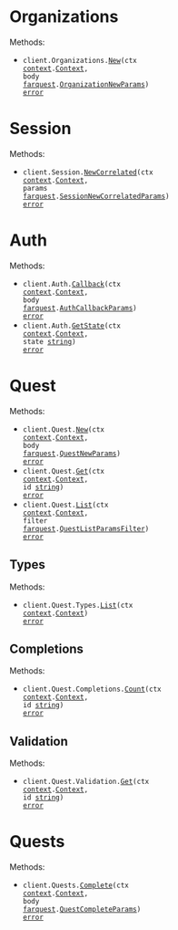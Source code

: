 # Organizations

Methods:

- <code title="post /organizations/create">client.Organizations.<a href="https://pkg.go.dev/github.com/FarquestSocial/farquest-go#OrganizationService.New">New</a>(ctx <a href="https://pkg.go.dev/context">context</a>.<a href="https://pkg.go.dev/context#Context">Context</a>, body <a href="https://pkg.go.dev/github.com/FarquestSocial/farquest-go">farquest</a>.<a href="https://pkg.go.dev/github.com/FarquestSocial/farquest-go#OrganizationNewParams">OrganizationNewParams</a>) <a href="https://pkg.go.dev/builtin#error">error</a></code>

# Session

Methods:

- <code title="post /session/{correlatedId}">client.Session.<a href="https://pkg.go.dev/github.com/FarquestSocial/farquest-go#SessionService.NewCorrelated">NewCorrelated</a>(ctx <a href="https://pkg.go.dev/context">context</a>.<a href="https://pkg.go.dev/context#Context">Context</a>, params <a href="https://pkg.go.dev/github.com/FarquestSocial/farquest-go">farquest</a>.<a href="https://pkg.go.dev/github.com/FarquestSocial/farquest-go#SessionNewCorrelatedParams">SessionNewCorrelatedParams</a>) <a href="https://pkg.go.dev/builtin#error">error</a></code>

# Auth

Methods:

- <code title="post /auth/callback">client.Auth.<a href="https://pkg.go.dev/github.com/FarquestSocial/farquest-go#AuthService.Callback">Callback</a>(ctx <a href="https://pkg.go.dev/context">context</a>.<a href="https://pkg.go.dev/context#Context">Context</a>, body <a href="https://pkg.go.dev/github.com/FarquestSocial/farquest-go">farquest</a>.<a href="https://pkg.go.dev/github.com/FarquestSocial/farquest-go#AuthCallbackParams">AuthCallbackParams</a>) <a href="https://pkg.go.dev/builtin#error">error</a></code>
- <code title="get /auth/{state}">client.Auth.<a href="https://pkg.go.dev/github.com/FarquestSocial/farquest-go#AuthService.GetState">GetState</a>(ctx <a href="https://pkg.go.dev/context">context</a>.<a href="https://pkg.go.dev/context#Context">Context</a>, state <a href="https://pkg.go.dev/builtin#string">string</a>) <a href="https://pkg.go.dev/builtin#error">error</a></code>

# Quest

Methods:

- <code title="post /quest/create">client.Quest.<a href="https://pkg.go.dev/github.com/FarquestSocial/farquest-go#QuestService.New">New</a>(ctx <a href="https://pkg.go.dev/context">context</a>.<a href="https://pkg.go.dev/context#Context">Context</a>, body <a href="https://pkg.go.dev/github.com/FarquestSocial/farquest-go">farquest</a>.<a href="https://pkg.go.dev/github.com/FarquestSocial/farquest-go#QuestNewParams">QuestNewParams</a>) <a href="https://pkg.go.dev/builtin#error">error</a></code>
- <code title="get /quest/{id}">client.Quest.<a href="https://pkg.go.dev/github.com/FarquestSocial/farquest-go#QuestService.Get">Get</a>(ctx <a href="https://pkg.go.dev/context">context</a>.<a href="https://pkg.go.dev/context#Context">Context</a>, id <a href="https://pkg.go.dev/builtin#string">string</a>) <a href="https://pkg.go.dev/builtin#error">error</a></code>
- <code title="get /quest/list/{filter}">client.Quest.<a href="https://pkg.go.dev/github.com/FarquestSocial/farquest-go#QuestService.List">List</a>(ctx <a href="https://pkg.go.dev/context">context</a>.<a href="https://pkg.go.dev/context#Context">Context</a>, filter <a href="https://pkg.go.dev/github.com/FarquestSocial/farquest-go">farquest</a>.<a href="https://pkg.go.dev/github.com/FarquestSocial/farquest-go#QuestListParamsFilter">QuestListParamsFilter</a>) <a href="https://pkg.go.dev/builtin#error">error</a></code>

## Types

Methods:

- <code title="get /quest/types">client.Quest.Types.<a href="https://pkg.go.dev/github.com/FarquestSocial/farquest-go#QuestTypeService.List">List</a>(ctx <a href="https://pkg.go.dev/context">context</a>.<a href="https://pkg.go.dev/context#Context">Context</a>) <a href="https://pkg.go.dev/builtin#error">error</a></code>

## Completions

Methods:

- <code title="get /quest/completions/count/{id}">client.Quest.Completions.<a href="https://pkg.go.dev/github.com/FarquestSocial/farquest-go#QuestCompletionService.Count">Count</a>(ctx <a href="https://pkg.go.dev/context">context</a>.<a href="https://pkg.go.dev/context#Context">Context</a>, id <a href="https://pkg.go.dev/builtin#string">string</a>) <a href="https://pkg.go.dev/builtin#error">error</a></code>

## Validation

Methods:

- <code title="get /quest/validation/{id}">client.Quest.Validation.<a href="https://pkg.go.dev/github.com/FarquestSocial/farquest-go#QuestValidationService.Get">Get</a>(ctx <a href="https://pkg.go.dev/context">context</a>.<a href="https://pkg.go.dev/context#Context">Context</a>, id <a href="https://pkg.go.dev/builtin#string">string</a>) <a href="https://pkg.go.dev/builtin#error">error</a></code>

# Quests

Methods:

- <code title="post /quest/complete">client.Quests.<a href="https://pkg.go.dev/github.com/FarquestSocial/farquest-go#QuestService.Complete">Complete</a>(ctx <a href="https://pkg.go.dev/context">context</a>.<a href="https://pkg.go.dev/context#Context">Context</a>, body <a href="https://pkg.go.dev/github.com/FarquestSocial/farquest-go">farquest</a>.<a href="https://pkg.go.dev/github.com/FarquestSocial/farquest-go#QuestCompleteParams">QuestCompleteParams</a>) <a href="https://pkg.go.dev/builtin#error">error</a></code>
